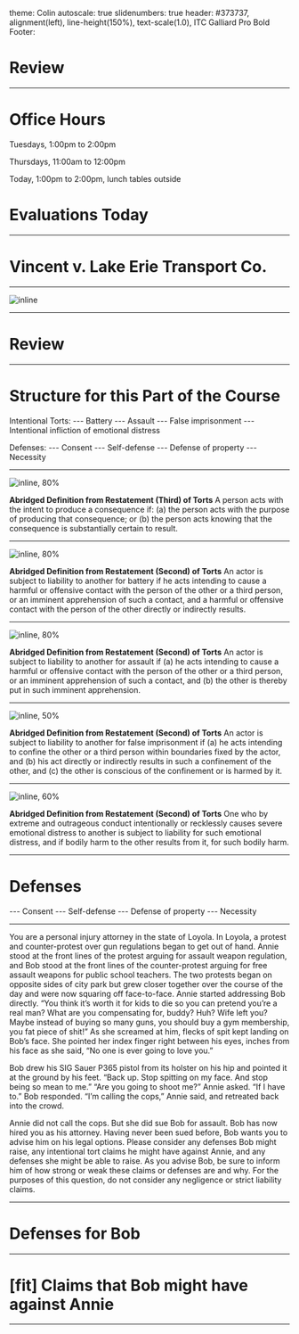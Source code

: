 theme: Colin
autoscale: true
slidenumbers: true
header: #373737, alignment(left), line-height(150%), text-scale(1.0), ITC Galliard Pro Bold
Footer: 

# Review

---

# Office Hours

Tuesdays, 1:00pm to 2:00pm

Thursdays, 11:00am to 12:00pm

Today, 1:00pm to 2:00pm, lunch tables outside

# Evaluations Today

---

# Vincent v. Lake Erie Transport Co.

---

![inline](images/culp.jpg)

---

# Review

---

# Structure for this Part of the Course

Intentional Torts:
--- Battery
--- Assault
--- False imprisonment
--- Intentional infliction of emotional distress

Defenses:
--- Consent
--- Self-defense
--- Defense of property
--- Necessity

---



![inline, 80%](images/intent.jpg)


**Abridged Definition from Restatement (Third) of Torts**
A person acts with the intent to produce a consequence if:
(a) the person acts with the purpose of producing that consequence; or
(b) the person acts knowing that the consequence is substantially certain to result.

---

![inline, 80%](images/battery.jpg)

**Abridged Definition from Restatement (Second) of Torts**
An actor is subject to liability to another for battery if he acts intending to cause a harmful or offensive contact with the person of the other or a third person, or an imminent apprehension of such a contact, and a harmful or offensive contact with the person of the other directly or indirectly results.

---

![inline, 80%](images/assault.jpg)

**Abridged Definition from Restatement (Second) of Torts**
An actor is subject to liability to another for assault if
(a) he acts intending to cause a harmful or offensive contact with the person of the other or a third person, or an imminent apprehension of such a contact, and
(b) the other is thereby put in such imminent apprehension.

---

![inline, 50%](images/false.jpg)

**Abridged Definition from Restatement (Second) of Torts**
An actor is subject to liability to another for false imprisonment if
(a) he acts intending to confine the other or a third person within boundaries fixed by the actor, and
(b) his act directly or indirectly results in such a confinement of the other, and
(c) the other is conscious of the confinement or is harmed by it.

---

![inline, 60%](images/IIED.jpg)

**Abridged Definition from Restatement (Second) of Torts**
One who by extreme and outrageous conduct intentionally or recklessly causes severe emotional distress to another is subject to liability for such emotional distress, and if bodily harm to the other results from it, for such bodily harm.

---

# Defenses

--- Consent
--- Self-defense
--- Defense of property
--- Necessity

---

You are a personal injury attorney in the state of Loyola. In Loyola, a protest and counter-protest over gun regulations began to get out of hand. Annie stood at the front lines of the protest arguing for assault weapon regulation, and Bob stood at the front lines of the counter-protest arguing for free assault weapons for public school teachers. The two protests began on opposite sides of city park but grew closer together over the course of the day and were now squaring off face-to-face. Annie started addressing Bob directly. “You think it’s worth it for kids to die so you can pretend you’re a real man? What are you compensating for, buddy? Huh? Wife left you? Maybe instead of buying so many guns, you should buy a gym membership, you fat piece of shit!” As she screamed at him, flecks of spit kept landing on Bob’s face. She pointed her index finger right between his eyes, inches from his face as she said, “No one is ever going to love you.”

Bob drew his SIG Sauer P365 pistol from its holster on his hip and pointed it at the ground by his feet. “Back up. Stop spitting on my face. And stop being so mean to me.” “Are you going to shoot me?” Annie asked.  “If I have to.” Bob responded.  “I’m calling the cops,” Annie said, and retreated back into the crowd.

Annie did not call the cops. But she did sue Bob for assault. Bob has now hired you as his attorney. Having never been sued before, Bob wants you to advise him on his legal options. Please consider any defenses Bob might raise, any intentional tort claims he might have against Annie, and any defenses she might be able to raise. As you advise Bob, be sure to inform him of how strong or weak these claims or defenses are and why. For the purposes of this question, do not consider any negligence or strict liability claims.

---

# Defenses for Bob

---

# [fit] Claims that Bob might have against Annie

---


